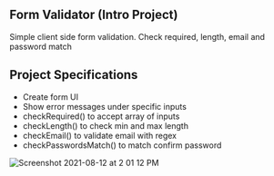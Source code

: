 ## Form Validator (Intro Project)

Simple client side form validation. Check required, length, email and password match

## Project Specifications

- Create form UI
- Show error messages under specific inputs
- checkRequired() to accept array of inputs
- checkLength() to check min and max length
- checkEmail() to validate email with regex
- checkPasswordsMatch() to match confirm password

![Screenshot 2021-08-12 at 2 01 12 PM](https://user-images.githubusercontent.com/61690410/129186128-df5f5dc5-4697-4b60-af65-966e1864731c.png)

